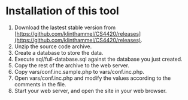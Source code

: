 Installation of this tool
=========================

1. Download the lastest stable version from [https://github.com/klinthammel/CS4420/releases](https://github.com/klinthammel/CS4420/releases).
2. Unzip the source code archive.
3. Create a database to store the data.
4. Execute sql/full-database.sql against the database you just created.
5. Copy the rest of the archive to the web server.
6. Copy vars/conf.inc.sample.php to vars/conf.inc.php.
7. Open vars/conf.inc.php and modify the values according to the comments in the file.
8. Start your web server, and open the site in your web browser.
